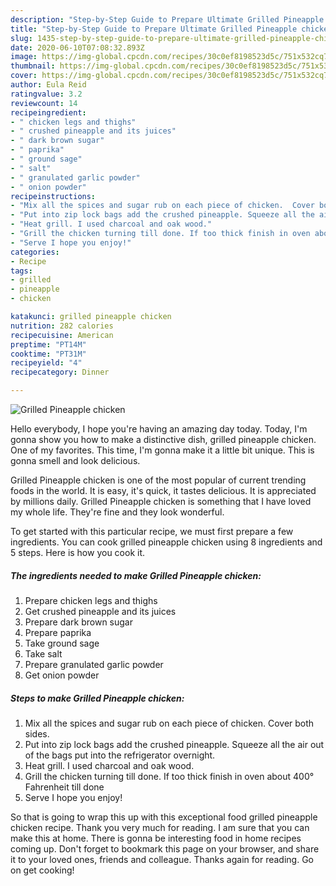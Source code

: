 ```yaml
---
description: "Step-by-Step Guide to Prepare Ultimate Grilled Pineapple chicken"
title: "Step-by-Step Guide to Prepare Ultimate Grilled Pineapple chicken"
slug: 1435-step-by-step-guide-to-prepare-ultimate-grilled-pineapple-chicken
date: 2020-06-10T07:08:32.893Z
image: https://img-global.cpcdn.com/recipes/30c0ef8198523d5c/751x532cq70/grilled-pineapple-chicken-recipe-main-photo.jpg
thumbnail: https://img-global.cpcdn.com/recipes/30c0ef8198523d5c/751x532cq70/grilled-pineapple-chicken-recipe-main-photo.jpg
cover: https://img-global.cpcdn.com/recipes/30c0ef8198523d5c/751x532cq70/grilled-pineapple-chicken-recipe-main-photo.jpg
author: Eula Reid
ratingvalue: 3.2
reviewcount: 14
recipeingredient:
- " chicken legs and thighs"
- " crushed pineapple and its juices"
- " dark brown sugar"
- " paprika"
- " ground sage"
- " salt"
- " granulated garlic powder"
- " onion powder"
recipeinstructions:
- "Mix all the spices and sugar rub on each piece of chicken.  Cover both sides."
- "Put into zip lock bags add the crushed pineapple. Squeeze all the air out of the bags put into the refrigerator overnight."
- "Heat grill. I used charcoal and oak wood."
- "Grill the chicken turning till done. If too thick finish in oven about 400° Fahrenheit till done"
- "Serve I hope you enjoy!"
categories:
- Recipe
tags:
- grilled
- pineapple
- chicken

katakunci: grilled pineapple chicken 
nutrition: 282 calories
recipecuisine: American
preptime: "PT14M"
cooktime: "PT31M"
recipeyield: "4"
recipecategory: Dinner

---
```



![Grilled Pineapple chicken](https://img-global.cpcdn.com/recipes/30c0ef8198523d5c/751x532cq70/grilled-pineapple-chicken-recipe-main-photo.jpg)

Hello everybody, I hope you're having an amazing day today. Today, I'm gonna show you how to make a distinctive dish, grilled pineapple chicken. One of my favorites. This time, I'm gonna make it a little bit unique. This is gonna smell and look delicious.



Grilled Pineapple chicken is one of the most popular of current trending foods in the world. It is easy, it's quick, it tastes delicious. It is appreciated by millions daily. Grilled Pineapple chicken is something that I have loved my whole life. They're fine and they look wonderful.


To get started with this particular recipe, we must first prepare a few ingredients. You can cook grilled pineapple chicken using 8 ingredients and 5 steps. Here is how you cook it.

<!--inarticleads1-->

##### The ingredients needed to make Grilled Pineapple chicken:

1. Prepare  chicken legs and thighs
1. Get  crushed pineapple and its juices
1. Prepare  dark brown sugar
1. Prepare  paprika
1. Take  ground sage
1. Take  salt
1. Prepare  granulated garlic powder
1. Get  onion powder




<!--inarticleads2-->

##### Steps to make Grilled Pineapple chicken:

1. Mix all the spices and sugar rub on each piece of chicken.  Cover both sides.
1. Put into zip lock bags add the crushed pineapple. Squeeze all the air out of the bags put into the refrigerator overnight.
1. Heat grill. I used charcoal and oak wood.
1. Grill the chicken turning till done. If too thick finish in oven about 400° Fahrenheit till done
1. Serve I hope you enjoy!




So that is going to wrap this up with this exceptional food grilled pineapple chicken recipe. Thank you very much for reading. I am sure that you can make this at home. There is gonna be interesting food in home recipes coming up. Don't forget to bookmark this page on your browser, and share it to your loved ones, friends and colleague. Thanks again for reading. Go on get cooking!
